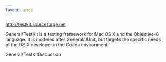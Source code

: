 ```yaml
---
layout: page
---
```




http://testkit.sourceforge.net

General/TestKit is a testing framework for Mac OS X and the Objective-C language. It is modeled after General/JUnit, but targets the specific needs of the OS X developer in the Cocoa environment.

General/TestKitDiscussion
